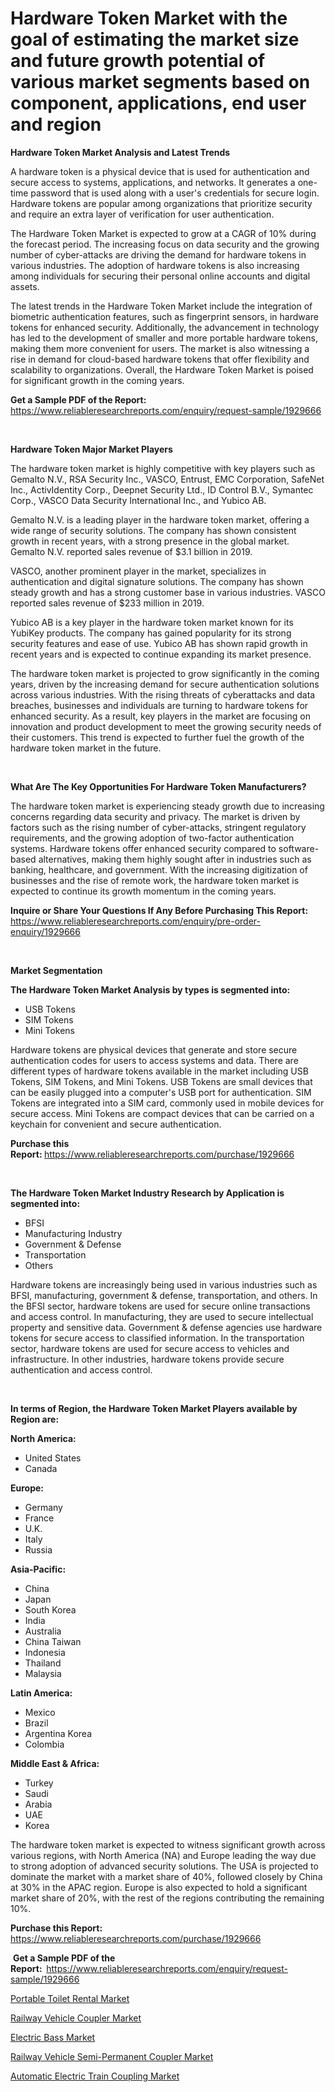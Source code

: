 <p><h1>Hardware Token Market with the goal of estimating the market size and future growth potential of various market segments based on component, applications, end user and region</h1></p><p><strong>Hardware Token Market Analysis and Latest Trends</strong></p>
<p><p>A hardware token is a physical device that is used for authentication and secure access to systems, applications, and networks. It generates a one-time password that is used along with a user's credentials for secure login. Hardware tokens are popular among organizations that prioritize security and require an extra layer of verification for user authentication.</p><p>The Hardware Token Market is expected to grow at a CAGR of 10% during the forecast period. The increasing focus on data security and the growing number of cyber-attacks are driving the demand for hardware tokens in various industries. The adoption of hardware tokens is also increasing among individuals for securing their personal online accounts and digital assets.</p><p>The latest trends in the Hardware Token Market include the integration of biometric authentication features, such as fingerprint sensors, in hardware tokens for enhanced security. Additionally, the advancement in technology has led to the development of smaller and more portable hardware tokens, making them more convenient for users. The market is also witnessing a rise in demand for cloud-based hardware tokens that offer flexibility and scalability to organizations. Overall, the Hardware Token Market is poised for significant growth in the coming years.</p></p>
<p><strong>Get a Sample PDF of the Report:&nbsp;</strong> <a href="https://www.reliableresearchreports.com/enquiry/request-sample/1929666">https://www.reliableresearchreports.com/enquiry/request-sample/1929666</a></p>
<p>&nbsp;</p>
<p><strong>Hardware Token Major Market Players</strong></p>
<p><p>The hardware token market is highly competitive with key players such as Gemalto N.V., RSA Security Inc., VASCO, Entrust, EMC Corporation, SafeNet Inc., ActivIdentity Corp., Deepnet Security Ltd., ID Control B.V., Symantec Corp., VASCO Data Security International Inc., and Yubico AB.</p><p>Gemalto N.V. is a leading player in the hardware token market, offering a wide range of security solutions. The company has shown consistent growth in recent years, with a strong presence in the global market. Gemalto N.V. reported sales revenue of $3.1 billion in 2019.</p><p>VASCO, another prominent player in the market, specializes in authentication and digital signature solutions. The company has shown steady growth and has a strong customer base in various industries. VASCO reported sales revenue of $233 million in 2019.</p><p>Yubico AB is a key player in the hardware token market known for its YubiKey products. The company has gained popularity for its strong security features and ease of use. Yubico AB has shown rapid growth in recent years and is expected to continue expanding its market presence.</p><p>The hardware token market is projected to grow significantly in the coming years, driven by the increasing demand for secure authentication solutions across various industries. With the rising threats of cyberattacks and data breaches, businesses and individuals are turning to hardware tokens for enhanced security. As a result, key players in the market are focusing on innovation and product development to meet the growing security needs of their customers. This trend is expected to further fuel the growth of the hardware token market in the future.</p></p>
<p>&nbsp;</p>
<p><strong>What Are The Key Opportunities For Hardware Token Manufacturers?</strong></p>
<p><p>The hardware token market is experiencing steady growth due to increasing concerns regarding data security and privacy. The market is driven by factors such as the rising number of cyber-attacks, stringent regulatory requirements, and the growing adoption of two-factor authentication systems. Hardware tokens offer enhanced security compared to software-based alternatives, making them highly sought after in industries such as banking, healthcare, and government. With the increasing digitization of businesses and the rise of remote work, the hardware token market is expected to continue its growth momentum in the coming years.</p></p>
<p><strong>Inquire or Share Your Questions If Any Before Purchasing This Report:</strong> <a href="https://www.reliableresearchreports.com/enquiry/pre-order-enquiry/1929666">https://www.reliableresearchreports.com/enquiry/pre-order-enquiry/1929666</a></p>
<p>&nbsp;</p>
<p><strong>Market Segmentation</strong></p>
<p><strong>The Hardware Token Market Analysis by types is segmented into:</strong></p>
<p><ul><li>USB Tokens</li><li>SIM Tokens</li><li>Mini Tokens</li></ul></p>
<p><p>Hardware tokens are physical devices that generate and store secure authentication codes for users to access systems and data. There are different types of hardware tokens available in the market including USB Tokens, SIM Tokens, and Mini Tokens. USB Tokens are small devices that can be easily plugged into a computer's USB port for authentication. SIM Tokens are integrated into a SIM card, commonly used in mobile devices for secure access. Mini Tokens are compact devices that can be carried on a keychain for convenient and secure authentication.</p></p>
<p><strong>Purchase this Report:&nbsp;</strong><a href="https://www.reliableresearchreports.com/purchase/1929666">https://www.reliableresearchreports.com/purchase/1929666</a></p>
<p>&nbsp;</p>
<p><strong>The Hardware Token Market Industry Research by Application is segmented into:</strong></p>
<p><ul><li>BFSI</li><li>Manufacturing Industry</li><li>Government & Defense</li><li>Transportation</li><li>Others</li></ul></p>
<p><p>Hardware tokens are increasingly being used in various industries such as BFSI, manufacturing, government & defense, transportation, and others. In the BFSI sector, hardware tokens are used for secure online transactions and access control. In manufacturing, they are used to secure intellectual property and sensitive data. Government & defense agencies use hardware tokens for secure access to classified information. In the transportation sector, hardware tokens are used for secure access to vehicles and infrastructure. In other industries, hardware tokens provide secure authentication and access control.</p></p>
<p>&nbsp;</p>
<p><strong>In terms of Region, the Hardware Token Market Players available by Region are:</strong></p>
<p>
    <p> <strong> North America: </strong>
        <ul>
            <li>United States</li>
            <li>Canada</li>
        </ul>
        </p> 
    <p> <strong> Europe: </strong>
        <ul>
            <li>Germany</li>
            <li>France</li>
            <li>U.K.</li>
            <li>Italy</li>
            <li>Russia</li>
        </ul>
        </p> 
    <p> <strong> Asia-Pacific: </strong>
        <ul>
            <li>China</li>
            <li>Japan</li>
            <li>South Korea</li>
            <li>India</li>
            <li>Australia</li>
            <li>China Taiwan</li>
            <li>Indonesia</li>
            <li>Thailand</li>
            <li>Malaysia</li>
        </ul>
        </p> 
    <p> <strong> Latin America: </strong>
        <ul>
            <li>Mexico</li>
            <li>Brazil</li>
            <li>Argentina Korea</li>
            <li>Colombia</li>
        </ul>
        </p> 
    <p> <strong> Middle East & Africa: </strong>
        <ul>
            <li>Turkey</li>
            <li>Saudi</li>
            <li>Arabia</li>
            <li>UAE</li>
            <li>Korea</li>
        </ul>
    </p>
    </p>
<p><p>The hardware token market is expected to witness significant growth across various regions, with North America (NA) and Europe leading the way due to strong adoption of advanced security solutions. The USA is projected to dominate the market with a market share of 40%, followed closely by China at 30% in the APAC region. Europe is also expected to hold a significant market share of 20%, with the rest of the regions contributing the remaining 10%.</p></p>
<p><strong>Purchase this Report: </strong><a href="https://www.reliableresearchreports.com/purchase/1929666">https://www.reliableresearchreports.com/purchase/1929666</a></p>
<p>&nbsp;<strong>Get a Sample PDF of the Report:&nbsp;&nbsp;</strong><a href="https://www.reliableresearchreports.com/enquiry/request-sample/1929666">https://www.reliableresearchreports.com/enquiry/request-sample/1929666</a></p>
<p><strong></strong></p>
<p><p><a href="https://view.publitas.com/reportprime-1/portable-toilet-rental-market-research-report-the-key-to-successful-business-strategy-forecasted-for-period-from-2024-2031/">Portable Toilet Rental Market</a></p><p><a href="https://pretty-mail-caf.notion.site/Railway-Vehicle-Coupler-Market-Size-Evaluating-its-Market-Trends-Growth-and-Projections-2024-20-e0b85aa753f2462aa512124746b8dbcd">Railway Vehicle Coupler Market</a></p><p><a href="https://view.publitas.com/reportprime-1/electric-bass-market-size-growth-and-forecast-from-2024-2031/">Electric Bass Market</a></p><p><a href="https://full-wildebeest-80b.notion.site/Railway-Vehicle-Semi-Permanent-Coupler-Market-Size-and-Growth-Market-Segmentation-Regional-and-Cou-b42baf4b6aea448199ad87786d56b96c">Railway Vehicle Semi-Permanent Coupler Market</a></p><p><a href="https://flame-sidecar-702.notion.site/Automatic-Electric-Train-Coupling-Market-Size-Market-Trends-and-Growth-Outlook-forecasted-for-peri-f04b66f5c89b407e8561020f6fd0fcdb">Automatic Electric Train Coupling Market</a></p></p>